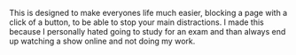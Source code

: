 
This is designed to make everyones life much easier, blocking a page with a click of a button, to be able to stop your main distractions. I made this because I personally hated 
going to study for an exam and than always end up watching a show online and not doing my work. 

